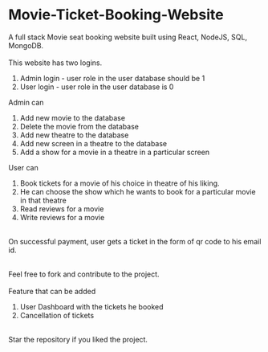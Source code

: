 # Movie-Ticket-Booking-Website
A full stack Movie seat booking website built using React, NodeJS, SQL, MongoDB. 
<br />
<br />
This website has two logins.
1. Admin login - user role in the user database should be 1
2. User login - user role in the user database is 0

Admin can 
1. Add new movie to the database
2. Delete the movie from the database
3. Add new theatre to the database
4. Add new screen in a theatre to the database
5. Add a show for a movie in a theatre in a particular screen

User can
1. Book tickets for a movie of his choice in theatre of his liking.
2. He can choose the show which he wants to book for a particular movie in that theatre
3. Read reviews for a movie
4. Write reviews for a movie
<br />
On successful payment, user gets a ticket in the form of qr code to his email id.

<br />
<br />


Feel free to fork and contribute to the project. <br /> <br />
Feature that can be added <br />
 1. User Dashboard with the tickets he booked
 2. Cancellation of tickets
 
<br />
Star the repository if you liked the project.
